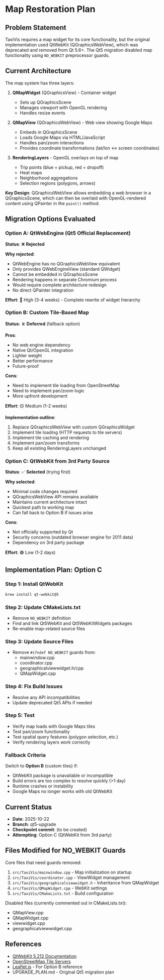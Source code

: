 # Map Restoration Plan

## Problem Statement

TaxiVis requires a map widget for its core functionality, but the original implementation used QtWebKit (QGraphicsWebView), which was deprecated and removed from Qt 5.6+. The Qt5 migration disabled map functionality using `NO_WEBKIT` preprocessor guards.

## Current Architecture

The map system has three layers:

1. **QMapWidget** (QGraphicsView) - Container widget
   - Sets up QGraphicsScene
   - Manages viewport with OpenGL rendering
   - Handles resize events

2. **QMapView** (QGraphicsWebView) - Web view showing Google Maps
   - Embeds in QGraphicsScene
   - Loads Google Maps via HTML/JavaScript
   - Handles pan/zoom interactions
   - Provides coordinate transformations (lat/lon ↔ screen coordinates)

3. **RenderingLayers** - OpenGL overlays on top of map
   - Trip points (blue = pickup, red = dropoff)
   - Heat maps
   - Neighborhood aggregations
   - Selection regions (polygons, arrows)

**Key Design**: QGraphicsWebView allows embedding a web browser in a QGraphicsScene, which can then be overlaid with OpenGL-rendered content using QPainter in the `paint()` method.

## Migration Options Evaluated

### Option A: QtWebEngine (Qt5 Official Replacement)
**Status**: ❌ **Rejected**

**Why rejected**:
- QtWebEngine has no QGraphicsWebView equivalent
- Only provides QWebEngineView (standard QWidget)
- Cannot be embedded in QGraphicsScene
- Rendering happens in separate Chromium process
- Would require complete architecture redesign
- No direct QPainter integration

**Effort**: 🔴 High (3-4 weeks) - Complete rewrite of widget hierarchy

### Option B: Custom Tile-Based Map
**Status**: ⏸️ **Deferred** (fallback option)

**Pros**:
- No web engine dependency
- Native Qt/OpenGL integration
- Lighter weight
- Better performance
- Future-proof

**Cons**:
- Need to implement tile loading from OpenStreetMap
- Need to implement pan/zoom logic
- More upfront development

**Effort**: 🟡 Medium (1-2 weeks)

**Implementation outline**:
1. Replace QGraphicsWebView with custom QGraphicsWidget
2. Implement tile loading (HTTP requests to tile servers)
3. Implement tile caching and rendering
4. Implement pan/zoom transforms
5. Keep all existing RenderingLayers unchanged

### Option C: QtWebKit from 3rd Party Source
**Status**: ✅ **Selected** (trying first)

**Why selected**:
- Minimal code changes required
- QGraphicsWebView API remains available
- Maintains current architecture intact
- Quickest path to working map
- Can fall back to Option B if issues arise

**Cons**:
- Not officially supported by Qt
- Security concerns (outdated browser engine for 2011 data)
- Dependency on 3rd party package

**Effort**: 🟢 Low (1-2 days)

## Implementation Plan: Option C

### Step 1: Install QtWebKit
```bash
brew install qt-webkit@5
```

### Step 2: Update CMakeLists.txt
- Remove `NO_WEBKIT` definition
- Find and link Qt5WebKit and Qt5WebKitWidgets packages
- Re-enable map-related source files

### Step 3: Update Source Files
- Remove `#ifndef NO_WEBKIT` guards from:
  - mainwindow.cpp
  - coordinator.cpp
  - geographicalviewwidget.h/cpp
  - QMapWidget.cpp

### Step 4: Fix Build Issues
- Resolve any API incompatibilities
- Update deprecated Qt5 APIs if needed

### Step 5: Test
- Verify map loads with Google Maps tiles
- Test pan/zoom functionality
- Test spatial query features (polygon selection, etc.)
- Verify rendering layers work correctly

### Fallback Criteria

Switch to **Option B** (custom tiles) if:
- QtWebKit package is unavailable or incompatible
- Build errors are too complex to resolve quickly (>1 day)
- Runtime crashes or instability
- Google Maps no longer works with old QtWebKit

## Current Status

- **Date**: 2025-10-22
- **Branch**: qt5-upgrade
- **Checkpoint commit**: (to be created)
- **Attempting**: Option C (QtWebKit from 3rd party)

## Files Modified for NO_WEBKIT Guards

Core files that need guards removed:

1. `src/TaxiVis/mainwindow.cpp` - Map initialization on startup
2. `src/TaxiVis/coordinator.cpp` - ViewWidget management
3. `src/TaxiVis/geographicalviewwidget.h` - Inheritance from QMapWidget
4. `src/TaxiVis/QMapWidget.cpp` - WebKit settings
5. `src/TaxiVis/CMakeLists.txt` - Build configuration

Disabled files (currently commented out in CMakeLists.txt):
- QMapView.cpp
- QMapWidget.cpp
- viewwidget.cpp
- geographicalviewwidget.cpp

## References

- [QtWebKit 5.212 Documentation](https://github.com/qt/qtwebkit)
- [OpenStreetMap Tile Servers](https://wiki.openstreetmap.org/wiki/Tile_servers)
- [Leaflet.js](https://leafletjs.com/) - For Option B reference
- UPGRADE_PLAN.md - Original Qt5 migration plan
